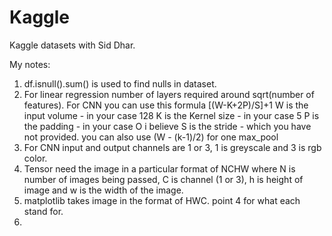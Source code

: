 # Kaggle
Kaggle datasets with Sid Dhar.

My notes:

1) df.isnull().sum() is used to find nulls in dataset.
2) For linear regression number of layers required around sqrt(number of features).
   For CNN you can use this formula [(W-K+2P)/S]+1
      W is the input volume - in your case 128
      K is the Kernel size - in your case 5
      P is the padding - in your case O i believe
      S is the stride - which you have not provided.
   you can also use (W - (k-1)/2) for one max_pool
3) For CNN input and output channels are 1 or 3, 1 is greyscale and 3 is rgb color. 
4) Tensor need the image in a particular format of NCHW where N is number of images being passed, C is channel (1 or 3), h is height of image and w is the width of the image. 
5) matplotlib takes image in the format of HWC. point 4 for what each stand for. 
6) 